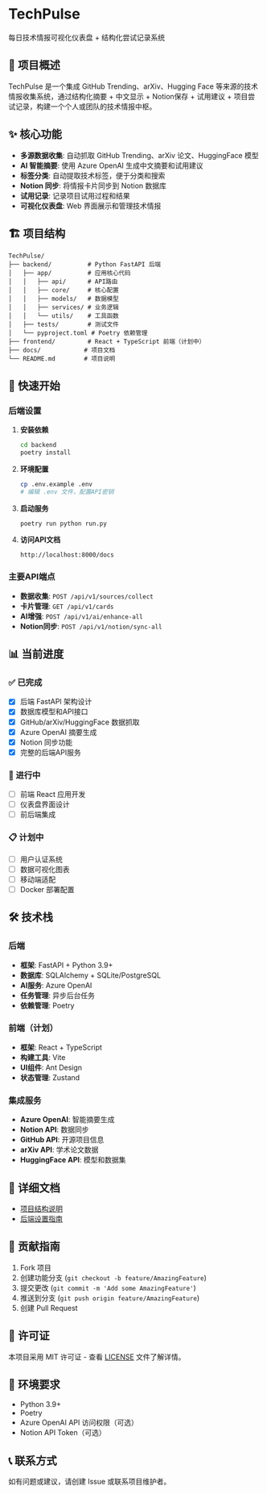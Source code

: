# TechPulse
每日技术情报可视化仪表盘 + 结构化尝试记录系统

## 🎯 项目概述

TechPulse 是一个集成 GitHub Trending、arXiv、Hugging Face 等来源的技术情报收集系统，通过结构化摘要 + 中文显示 + Notion保存 + 试用建议 + 项目尝试记录，构建一个个人或团队的技术情报中枢。

## ✨ 核心功能

- **多源数据收集**: 自动抓取 GitHub Trending、arXiv 论文、HuggingFace 模型
- **AI 智能摘要**: 使用 Azure OpenAI 生成中文摘要和试用建议
- **标签分类**: 自动提取技术标签，便于分类和搜索
- **Notion 同步**: 将情报卡片同步到 Notion 数据库
- **试用记录**: 记录项目试用过程和结果
- **可视化仪表盘**: Web 界面展示和管理技术情报

## 🏗️ 项目结构

```
TechPulse/
├── backend/          # Python FastAPI 后端
│   ├── app/          # 应用核心代码
│   │   ├── api/      # API路由
│   │   ├── core/     # 核心配置
│   │   ├── models/   # 数据模型
│   │   ├── services/ # 业务逻辑
│   │   └── utils/    # 工具函数
│   ├── tests/        # 测试文件
│   └── pyproject.toml # Poetry 依赖管理
├── frontend/         # React + TypeScript 前端（计划中）
├── docs/            # 项目文档
└── README.md        # 项目说明
```

## 🚀 快速开始

### 后端设置

1. **安装依赖**
   ```bash
   cd backend
   poetry install
   ```

2. **环境配置**
   ```bash
   cp .env.example .env
   # 编辑 .env 文件，配置API密钥
   ```

3. **启动服务**
   ```bash
   poetry run python run.py
   ```

4. **访问API文档**
   ```
   http://localhost:8000/docs
   ```

### 主要API端点

- **数据收集**: `POST /api/v1/sources/collect`
- **卡片管理**: `GET /api/v1/cards`
- **AI增强**: `POST /api/v1/ai/enhance-all`
- **Notion同步**: `POST /api/v1/notion/sync-all`

## 📊 当前进度

### ✅ 已完成
- [x] 后端 FastAPI 架构设计
- [x] 数据库模型和API接口
- [x] GitHub/arXiv/HuggingFace 数据抓取
- [x] Azure OpenAI 摘要生成
- [x] Notion 同步功能
- [x] 完整的后端API服务

### 🚧 进行中
- [ ] 前端 React 应用开发
- [ ] 仪表盘界面设计
- [ ] 前后端集成

### 📋 计划中
- [ ] 用户认证系统
- [ ] 数据可视化图表
- [ ] 移动端适配
- [ ] Docker 部署配置

## 🛠️ 技术栈

### 后端
- **框架**: FastAPI + Python 3.9+
- **数据库**: SQLAlchemy + SQLite/PostgreSQL
- **AI服务**: Azure OpenAI
- **任务管理**: 异步后台任务
- **依赖管理**: Poetry

### 前端（计划）
- **框架**: React + TypeScript
- **构建工具**: Vite
- **UI组件**: Ant Design
- **状态管理**: Zustand

### 集成服务
- **Azure OpenAI**: 智能摘要生成
- **Notion API**: 数据同步
- **GitHub API**: 开源项目信息
- **arXiv API**: 学术论文数据
- **HuggingFace API**: 模型和数据集

## 📖 详细文档

- [项目结构说明](docs/project-structure.md)
- [后端设置指南](docs/backend-setup.md)

## 🤝 贡献指南

1. Fork 项目
2. 创建功能分支 (`git checkout -b feature/AmazingFeature`)
3. 提交更改 (`git commit -m 'Add some AmazingFeature'`)
4. 推送到分支 (`git push origin feature/AmazingFeature`)
5. 创建 Pull Request

## 📄 许可证

本项目采用 MIT 许可证 - 查看 [LICENSE](LICENSE) 文件了解详情。

## 🔧 环境要求

- Python 3.9+
- Poetry
- Azure OpenAI API 访问权限（可选）
- Notion API Token（可选）

## 📞 联系方式

如有问题或建议，请创建 Issue 或联系项目维护者。
